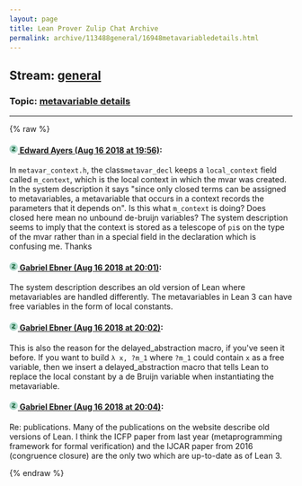 ```yaml
---
layout: page
title: Lean Prover Zulip Chat Archive 
permalink: archive/113488general/16948metavariabledetails.html
---
```


## Stream: [general](index.html)
### Topic: [metavariable details](16948metavariabledetails.html)

---


{% raw %}
#### [![Click to go to Zulip](../../assets/img/zulip2.png) Edward Ayers (Aug 16 2018 at 19:56)](https://leanprover.zulipchat.com/#narrow/stream/113488-general/topic/metavariable%20details/near/132255464):
In `metavar_context.h`, the class`metavar_decl` keeps a `local_context` field called `m_context`, which is the local context in which the mvar was created. In the system description it says "since only closed terms can be assigned to metavariables, a metavariable that occurs in a context records the parameters that it depends on". Is this what `m_context` is doing? Does closed here mean no unbound de-bruijn variables? The system description seems to imply that the context is stored as a telescope of `pi`s on the type of the mvar rather than in a special field in the declaration which is confusing me. Thanks

#### [![Click to go to Zulip](../../assets/img/zulip2.png) Gabriel Ebner (Aug 16 2018 at 20:01)](https://leanprover.zulipchat.com/#narrow/stream/113488-general/topic/metavariable%20details/near/132255709):
The system description describes an old version of Lean where metavariables are handled differently.  The metavariables in Lean 3 can have free variables in the form of local constants.

#### [![Click to go to Zulip](../../assets/img/zulip2.png) Gabriel Ebner (Aug 16 2018 at 20:02)](https://leanprover.zulipchat.com/#narrow/stream/113488-general/topic/metavariable%20details/near/132255801):
This is also the reason for the delayed_abstraction macro, if you've seen it before.  If you want to build `λ x, ?m_1` where `?m_1` could contain `x` as a free variable, then we insert a delayed_abstraction macro that tells Lean to replace the local constant by a de Bruijn variable when instantiating the metavariable.

#### [![Click to go to Zulip](../../assets/img/zulip2.png) Gabriel Ebner (Aug 16 2018 at 20:04)](https://leanprover.zulipchat.com/#narrow/stream/113488-general/topic/metavariable%20details/near/132255930):
Re: publications.  Many of the publications on the website describe old versions of Lean.  I think the ICFP paper from last year (metaprogramming framework for formal verification) and the IJCAR paper from 2016 (congruence closure) are the only two which are up-to-date as of Lean 3.


{% endraw %}
